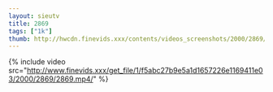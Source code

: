 ```yaml
--- 
layout: sieutv
title: 2869
tags: ["1k"]
thumb: http://hwcdn.finevids.xxx/contents/videos_screenshots/2000/2869/preview.mp4.jpg
---
```

{% include video src="http://www.finevids.xxx/get_file/1/f5abc27b9e5a1d1657226e1169411e03/2000/2869/2869.mp4/" %} 
